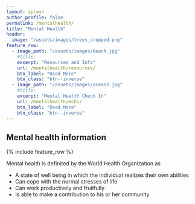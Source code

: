 ```yaml
---
layout: splash
author_profile: false
permalink: /mentalhealth/
title: "Mental Health"
header:
  image: "/assets/images/trees_cropped.png"
feature_row:
  - image_path: "/assets/images/beach.jpg"
    #title: 
    excerpt: "Resources and Info"
    url: /mentalhealth/resources/
    btn_label: "Read More"
    btn_class: "btn--inverse"
  - image_path: "/assets/images/ocean2.jpg"
    #title: 
    excerpt: "Mental Health Check In"
    url: /mentalhealth/mchi/
    btn_label: "Read More"
    btn_class: "btn--inverse"   
---
```


## Mental health information

{% include feature_row %}

Mental health is definited by the World Health Organization as
- A state of well being in which the individual realizes their own abilities
- Can cope with the normal stresses of life
- Can work productively and fruitfully
- Is able to make a contribution to his or her community
